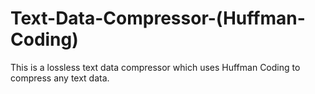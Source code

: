 # Text-Data-Compressor-(Huffman-Coding)
This is a lossless text data compressor which uses Huffman Coding to compress any text data.
